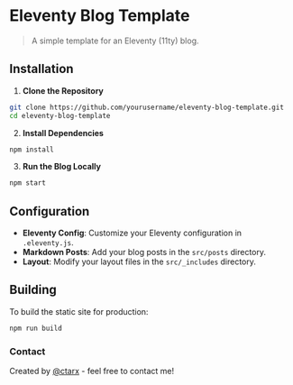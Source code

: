 # Eleventy Blog Template

> A simple template for an Eleventy (11ty) blog.

## Installation

1. **Clone the Repository**

```sh
git clone https://github.com/yourusername/eleventy-blog-template.git
cd eleventy-blog-template
```

2. **Install Dependencies**

```sh
npm install
```

3. **Run the Blog Locally**

```sh
npm start
```

## Configuration

- **Eleventy Config**: Customize your Eleventy configuration in `.eleventy.js`.
- **Markdown Posts**: Add your blog posts in the `src/posts` directory.
- **Layout**: Modify your layout files in the `src/_includes` directory.

## Building

To build the static site for production:

```sh
npm run build
```

### Contact

Created by [@ctarx](https://linuxrocks.online/@ctarx) - feel free to contact me!
